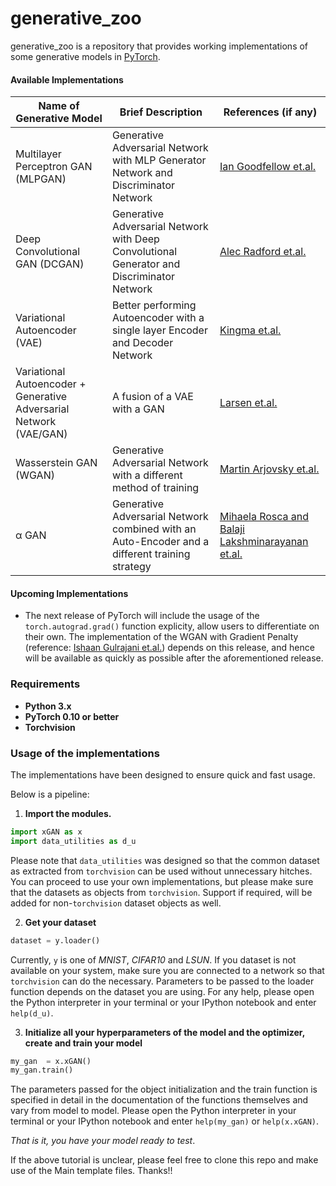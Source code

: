 # generative_zoo

generative_zoo is a repository that provides working implementations of some generative models in [PyTorch](https://pytorch.org). 

#### Available Implementations

| Name of Generative Model | Brief Description | References (if any) |
| ------------------------ | ----------------- | ------------------- |
| Multilayer Perceptron GAN (MLPGAN) | Generative Adversarial Network with MLP Generator Network and Discriminator Network | [Ian Goodfellow et.al.](https://arxiv.org/abs/1406.2661) |
| Deep Convolutional GAN (DCGAN) | Generative Adversarial Network with Deep Convolutional Generator and Discriminator Network | [Alec Radford et.al.](https://arxiv.org/abs/1511.06434) |
| Variational Autoencoder (VAE) | Better performing Autoencoder with a single layer Encoder and Decoder Network | [Kingma et.al.](https://arxiv.org/abs/1312.6114) |
| Variational Autoencoder + Generative Adversarial Network (VAE/GAN) | A fusion of a VAE with a GAN | [Larsen et.al.](https://arxiv.org/abs/1512.09300) |
| Wasserstein GAN (WGAN) | Generative Adversarial Network with a different method of training | [Martin Arjovsky et.al.](https://arxiv.org/abs/1701.07875) |
| &#945; GAN | Generative Adversarial Network combined with an Auto-Encoder and a different training strategy | [Mihaela Rosca and Balaji Lakshminarayanan et.al.](https://arxiv.org/abs/1706.04987) |

#### Upcoming Implementations

+ The next release of PyTorch will include the usage of the `torch.autograd.grad()` function explicity, allow users to differentiate on their own. The implementation of the WGAN with Gradient Penalty (reference: [Ishaan Gulrajani et.al.](https://arxiv.org/abs/1704.00028)) depends on this release, and hence will be available as quickly as possible after the aforementioned release.


### Requirements

+ **Python 3.x**
+ **PyTorch 0.10 or better**
+ **Torchvision**

### Usage of the implementations

The implementations have been designed to ensure quick and fast usage.

Below is a pipeline:

1. **Import the modules.** 
```py
import xGAN as x
import data_utilities as d_u
```
Please note that `data_utilities` was designed so that the common dataset as extracted from `torchvision` can be used without unnecessary hitches. You can proceed to use your own implementations, but please make sure that the datasets as objects from `torchvision`. Support if required, will be added for non-`torchvision` dataset objects as well.

2. **Get your dataset**
```py
dataset	= y.loader()
```
Currently, `y` is one of _MNIST_, _CIFAR10_ and _LSUN_.
If you dataset is not available on your system, make sure you are connected to a network so that `torchvision` can do the necessary. Parameters to be passed to the loader function depends on the dataset you are using. For any help, please open the Python interpreter in your terminal or your IPython notebook and enter `help(d_u)`.

3. **Initialize all your hyperparameters of the model and the optimizer, create and train your model**
```py
my_gan	= x.xGAN()
my_gan.train()
```
The parameters passed for the object initialization and the train function is specified in detail in the documentation of the functions themselves and vary from model to model. Please open the Python interpreter in your terminal or your IPython notebook and enter `help(my_gan)` or `help(x.xGAN)`.

*That is it, you have your model ready to test*.

If the above tutorial is unclear, please feel free to clone this repo and make use of the Main template files. Thanks!!
